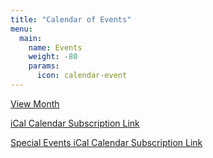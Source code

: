 ```yaml
---
title: "Calendar of Events"
menu:
  main:
    name: Events
    weight: -80
    params:
      icon: calendar-event
---
```


<div class="article-category float-butt">
  <a href="/events-month/">View Month</a>
</div>

<link rel="stylesheet" href="/cal.css" />
<div id="calendar-js" style="clear: both;"></div>
<script src='/cal.js'></script>
<script>
  load_calendar('list');
</script>

<div class="article-category">

[iCal Calendar Subscription Link](webcal://calendar.google.com/calendar/ical/62da059a43acfa2924e50e6aaa43e3aed3728f7eda51af7d7a43f0313404e09c%40group.calendar.google.com/public/basic.ics)

[Special Events iCal Calendar Subscription Link](webcal://api.called.app/rest/calendar/community/998)

</div>

<dialog id="dialog" class="main-article text">
  <div class="article-category" style="float: right; display: block">
    <a href="javascript:void(0);" onclick="document.querySelector('#dialog').close();" style="font-weight: bold; border-radius: 30px; font-size: 12px;">X</a>
  </div>
  <h3>Narf</h3>
  <hr style="margin: 0; width: 100%;">
  <section class="article-content">
    <p>content</p>
  </section>
</dialog
